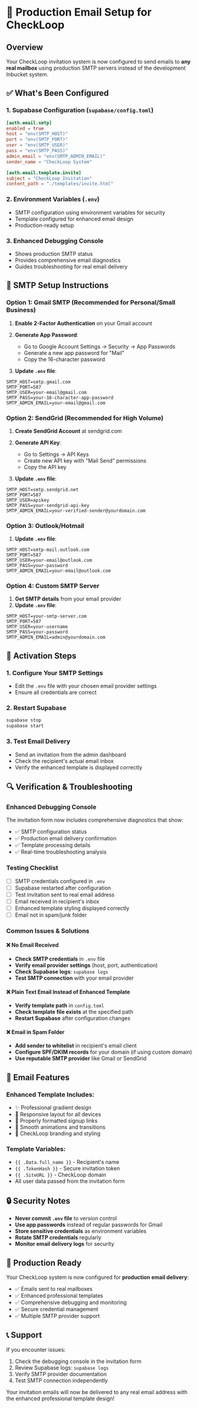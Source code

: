 # 📧 Production Email Setup for CheckLoop

## Overview
Your CheckLoop invitation system is now configured to send emails to **any real mailbox** using production SMTP servers instead of the development Inbucket system.

## ✅ What's Been Configured

### 1. Supabase Configuration (`supabase/config.toml`)
```toml
[auth.email.smtp]
enabled = true
host = "env(SMTP_HOST)"
port = "env(SMTP_PORT)"
user = "env(SMTP_USER)"
pass = "env(SMTP_PASS)"
admin_email = "env(SMTP_ADMIN_EMAIL)"
sender_name = "CheckLoop System"

[auth.email.template.invite]
subject = "CheckLoop Invitation"
content_path = "./templates/invite.html"
```

### 2. Environment Variables (`.env`)
- SMTP configuration using environment variables for security
- Template configured for enhanced email design
- Production-ready setup

### 3. Enhanced Debugging Console
- Shows production SMTP status
- Provides comprehensive email diagnostics
- Guides troubleshooting for real email delivery

## 🔧 SMTP Setup Instructions

### Option 1: Gmail SMTP (Recommended for Personal/Small Business)

1. **Enable 2-Factor Authentication** on your Gmail account
2. **Generate App Password**:
   - Go to Google Account Settings → Security → App Passwords
   - Generate a new app password for "Mail"
   - Copy the 16-character password

3. **Update `.env` file**:
```env
SMTP_HOST=smtp.gmail.com
SMTP_PORT=587
SMTP_USER=your-email@gmail.com
SMTP_PASS=your-16-character-app-password
SMTP_ADMIN_EMAIL=your-email@gmail.com
```

### Option 2: SendGrid (Recommended for High Volume)

1. **Create SendGrid Account** at sendgrid.com
2. **Generate API Key**:
   - Go to Settings → API Keys
   - Create new API key with "Mail Send" permissions
   - Copy the API key

3. **Update `.env` file**:
```env
SMTP_HOST=smtp.sendgrid.net
SMTP_PORT=587
SMTP_USER=apikey
SMTP_PASS=your-sendgrid-api-key
SMTP_ADMIN_EMAIL=your-verified-sender@yourdomain.com
```

### Option 3: Outlook/Hotmail

1. **Update `.env` file**:
```env
SMTP_HOST=smtp-mail.outlook.com
SMTP_PORT=587
SMTP_USER=your-email@outlook.com
SMTP_PASS=your-password
SMTP_ADMIN_EMAIL=your-email@outlook.com
```

### Option 4: Custom SMTP Server

1. **Get SMTP details** from your email provider
2. **Update `.env` file**:
```env
SMTP_HOST=your-smtp-server.com
SMTP_PORT=587
SMTP_USER=your-username
SMTP_PASS=your-password
SMTP_ADMIN_EMAIL=admin@yourdomain.com
```

## 🚀 Activation Steps

### 1. Configure Your SMTP Settings
- Edit the `.env` file with your chosen email provider settings
- Ensure all credentials are correct

### 2. Restart Supabase
```bash
supabase stop
supabase start
```

### 3. Test Email Delivery
- Send an invitation from the admin dashboard
- Check the recipient's actual email inbox
- Verify the enhanced template is displayed correctly

## 🔍 Verification & Troubleshooting

### Enhanced Debugging Console
The invitation form now includes comprehensive diagnostics that show:
- ✅ SMTP configuration status
- ✅ Production email delivery confirmation
- ✅ Template processing details
- ✅ Real-time troubleshooting analysis

### Testing Checklist
- [ ] SMTP credentials configured in `.env`
- [ ] Supabase restarted after configuration
- [ ] Test invitation sent to real email address
- [ ] Email received in recipient's inbox
- [ ] Enhanced template styling displayed correctly
- [ ] Email not in spam/junk folder

### Common Issues & Solutions

#### ❌ No Email Received
- **Check SMTP credentials** in `.env` file
- **Verify email provider settings** (host, port, authentication)
- **Check Supabase logs**: `supabase logs`
- **Test SMTP connection** with your email provider

#### ❌ Plain Text Email Instead of Enhanced Template
- **Verify template path** in `config.toml`
- **Check template file exists** at the specified path
- **Restart Supabase** after configuration changes

#### ❌ Email in Spam Folder
- **Add sender to whitelist** in recipient's email client
- **Configure SPF/DKIM records** for your domain (if using custom domain)
- **Use reputable SMTP provider** like Gmail or SendGrid

## 📧 Email Features

### Enhanced Template Includes:
- ✨ Professional gradient design
- 🎨 Responsive layout for all devices
- 🔗 Properly formatted signup links
- 💫 Smooth animations and transitions
- 🏢 CheckLoop branding and styling

### Template Variables:
- `{{ .Data.full_name }}` - Recipient's name
- `{{ .TokenHash }}` - Secure invitation token
- `{{ .SiteURL }}` - CheckLoop domain
- All user data passed from the invitation form

## 🔒 Security Notes

- **Never commit `.env` file** to version control
- **Use app passwords** instead of regular passwords for Gmail
- **Store sensitive credentials** as environment variables
- **Rotate SMTP credentials** regularly
- **Monitor email delivery logs** for security

## 🎯 Production Ready

Your CheckLoop system is now configured for **production email delivery**:
- ✅ Emails sent to real mailboxes
- ✅ Enhanced professional templates
- ✅ Comprehensive debugging and monitoring
- ✅ Secure credential management
- ✅ Multiple SMTP provider support

## 📞 Support

If you encounter issues:
1. Check the debugging console in the invitation form
2. Review Supabase logs: `supabase logs`
3. Verify SMTP provider documentation
4. Test SMTP connection independently

Your invitation emails will now be delivered to any real email address with the enhanced professional template design!